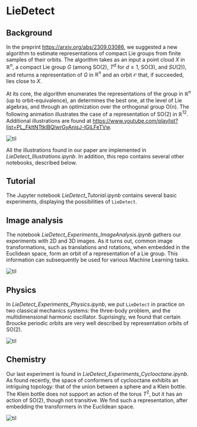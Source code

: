 # LieDetect

## Background

In the preprint https://arxiv.org/abs/2309.03086, we suggested a new algorithm to estimate representations of compact Lie groups from finite samples of their orbits. The algorithm takes as an input a point cloud $X$ in $\mathbb{R}^n$, a compact Lie group $G$ (among $\mathrm{SO}(2)$, $T^d$ for $d\geq 1$, $\mathrm{SO}(3)$, and $SU(2)$), and returns a representation of $G$ in $\mathbb{R}^n$ and an orbit $\mathcal{O}$ that, if succeeded, lies close to $X$.

At its core, the algorithm enumerates the representations of the group in $\mathbb{R}^n$ (up to orbit-equivalence), an determines the best one, at the level of Lie algebras, and through an optimization over the orthogonal group $\mathrm{O}(n)$. The following animation illustrates the case of a representation of $\mathrm{SO}(2)$ in $\mathbb{R}^{12}$. Additional illustrations are found at https://www.youtube.com/playlist?list=PL_FkltNTtklBQlwrGyAnisJ-lGiLFeTVw.

![til](./Animations/optimization_circle.gif)

All the illustrations found in our paper are implemented in *LieDetect_Illustrations.ipynb*. In addition, this repo contains several other notebooks, described below.

## Tutorial

The Jupyter notebook *LieDetect_Tutorial.ipynb* contains several basic experiments, displaying the possibilities of $\texttt{LieDetect}$.

## Image analysis

The notebook *LieDetect_Experiments_ImageAnalysis.ipynb* gathers our experiments with 2D and 3D images. As it turns out, common image transformations, such as translations and rotations, when embedded in the Euclidean space, form an orbit of a representation of a Lie group. This information can subsequently be used for various Machine Learning tasks.

![til](./Animations/gorillas_circle.gif)

## Physics

In *LieDetect_Experiments_Physics.ipynb*, we put $\texttt{LieDetect}$ in practice on two classical mechanics systems: the three-body problem, and the multidimensional harmonic oscillator. Suprisingly, we found that certain Broucke periodic orbits are very well described by representation orbits of $\mathrm{SO}(2)$.

![til](./Animations/Broucke_Orbit_A2.gif)

## Chemistry

Our last experiment is found in *LieDetect_Experiments_Cyclooctane.ipynb*. As found recently, the space of conformers of cyclooctane exhibits an intriguing topology: that of the union between a sphere and a Klein bottle. The Klein bottle does not support an action of the torus $T^2$, but it has an action of $\mathrm{SO}(2)$, though not transitive. We find such a representation, after embedding the transformers in the Euclidean space.

![til](./Animations/cyclooctane_circle.gif)
